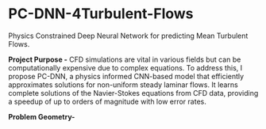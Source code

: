 # PC-DNN-4Turbulent-Flows
Physics Constrained Deep Neural Network for predicting Mean Turbulent Flows.

**Project Purpose -**
CFD simulations are vital in various fields but can be computationally expensive due to complex equations. To address this, I propose PC-DNN, a physics informed CNN-based model that efficiently approximates solutions for non-uniform steady laminar flows. It learns complete solutions of the Navier-Stokes equations from CFD data, providing a speedup of up to orders of magnitude with low error rates.

**Problem Geometry-**
